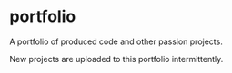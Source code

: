 # portfolio
A portfolio of produced code and other passion projects.

New projects are uploaded to this portfolio intermittently.